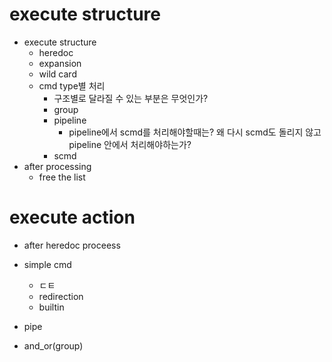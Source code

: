 # execute structure

- execute structure
	- heredoc
	- expansion
	- wild card
	- cmd type별 처리
		- 구조별로 달라질 수 있는 부분은 무엇인가?
		- group
		- pipeline
			- pipeline에서 scmd를 처리해야할때는?
				왜 다시 scmd도 돌리지 않고 pipeline 안에서 처리해야하는가?
		- scmd
- after processing
	- free the list

# execute action
- after heredoc proceess

- simple cmd
	- ㄷㅌ
	- redirection
	- builtin
- pipe

- and_or(group)
